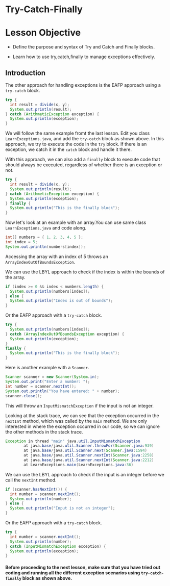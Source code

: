 
# Try-Catch-Finally

# Lesson Objective

- Define the purpose and syntax of Try and Catch and Finally blocks.

- Learn how to use try,catch,finally to manage exceptions effectively.

## Introduction

The other approach for handling exceptions is the EAFP approach using a `try-catch` block.

```java
try {
  int result = divide(x, y);
  System.out.println(result);
} catch (ArithmeticException exception) {
  System.out.println(exception);
}
```

We will follow the same example fromt the last lesson. Edit you class `LearnExceptions.java`, and add the `try-catch` block as shown above.
In this approach, we try to execute the code in the `try` block. If there is an exception, we catch it in the `catch` block and handle it there.

With this approach, we can also add a `finally` block to execute code that should always be executed, regardless of whether there is an exception or not.

```java
try {
  int result = divide(x, y);
  System.out.println(result);
} catch (ArithmeticException exception) {
  System.out.println(exception);
} finally {
  System.out.println("This is the finally block");
}
```

Now let's look at an example with an array.You can use same class `LearnExceptions.java` and code along.

```java
int[] numbers = { 1, 2, 3, 4, 5 };
int index = 5;
System.out.println(numbers[index]);
```

Accessing the array with an index of 5 throws an `ArrayIndexOutOfBoundsException`.

We can use the LBYL approach to check if the index is within the bounds of the array.

```java
if (index >= 0 && index < numbers.length) {
  System.out.println(numbers[index]);
} else {
  System.out.println("Index is out of bounds");
}
```

Or the EAFP approach with a `try-catch` block.

```java
try {
  System.out.println(numbers[index]);
} catch (ArrayIndexOutOfBoundsException exception) {
  System.out.println(exception);
}
finally {
  System.out.println("This is the finally block");
}
```

Here is another example with a `Scanner`. 

```java
Scanner scanner = new Scanner(System.in);
System.out.print("Enter a number: ");
int number = scanner.nextInt();
System.out.println("You have entered: " + number);
scanner.close();
```

This will throw an `InputMismatchException` if the input is not an integer.

Looking at the stack trace, we can see that the exception occurred in the `nextInt` method, which was called by the `main` method. We are only interested in where the exception occurred in our code, so we can ignore the other methods in the stack trace.

```java
Exception in thread "main" java.util.InputMismatchException
        at java.base/java.util.Scanner.throwFor(Scanner.java:939)
        at java.base/java.util.Scanner.next(Scanner.java:1594)
        at java.base/java.util.Scanner.nextInt(Scanner.java:2258)
        at java.base/java.util.Scanner.nextInt(Scanner.java:2212)
        at LearnExceptions.main(LearnExceptions.java:36)
```

We can use the LBYL approach to check if the input is an integer before we call the `nextInt` method.

```java
if (scanner.hasNextInt()) {
  int number = scanner.nextInt();
  System.out.println(number);
} else {
  System.out.println("Input is not an integer");
}
```

Or the EAFP approach with a `try-catch` block.

```java
try {
  int number = scanner.nextInt();
  System.out.println(number);
} catch (InputMismatchException exception) {
  System.out.println(exception);
}
```
#### Before proceeding to the next lesson, make sure that you have tried out coding and running all the different exception scenarios using `try-catch-finally` block as shown above.